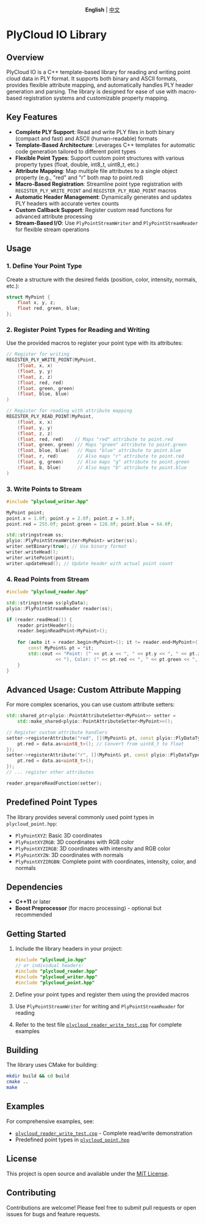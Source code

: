 <div align="center">
  <b>English</b> | <a href="./README-zh.md">中文</a>
</div>

# PlyCloud IO Library

## Overview

PlyCloud IO is a C++ template-based library for reading and writing point cloud data in PLY format. It supports both binary and ASCII formats, provides flexible attribute mapping, and automatically handles PLY header generation and parsing. The library is designed for ease of use with macro-based registration systems and customizable property mapping.

## Key Features

- **Complete PLY Support**: Read and write PLY files in both binary (compact and fast) and ASCII (human-readable) formats
- **Template-Based Architecture**: Leverages C++ templates for automatic code generation tailored to different point types
- **Flexible Point Types**: Support custom point structures with various property types (float, double, int8_t, uint8_t, etc.)
- **Attribute Mapping**: Map multiple file attributes to a single object property (e.g., "red" and "r" both map to point.red)
- **Macro-Based Registration**: Streamline point type registration with `REGISTER_PLY_WRITE_POINT` and `REGISTER_PLY_READ_POINT` macros
- **Automatic Header Management**: Dynamically generates and updates PLY headers with accurate vertex counts
- **Custom Callback Support**: Register custom read functions for advanced attribute processing
- **Stream-Based I/O**: Use `PlyPointStreamWriter` and `PlyPointStreamReader` for flexible stream operations

## Usage

### 1. Define Your Point Type

Create a structure with the desired fields (position, color, intensity, normals, etc.):

```cpp
struct MyPoint {
    float x, y, z;
    float red, green, blue;
};
```

### 2. Register Point Types for Reading and Writing

Use the provided macros to register your point type with its attributes:

```cpp
// Register for writing
REGISTER_PLY_WRITE_POINT(MyPoint, 
    (float, x, x)
    (float, y, y) 
    (float, z, z)
    (float, red, red)
    (float, green, green) 
    (float, blue, blue)
)

// Register for reading with attribute mapping
REGISTER_PLY_READ_POINT(MyPoint,
    (float, x, x)
    (float, y, y)
    (float, z, z)
    (float, red, red)    // Maps "red" attribute to point.red
    (float, green, green) // Maps "green" attribute to point.green  
    (float, blue, blue)   // Maps "blue" attribute to point.blue
    (float, r, red)       // Also maps "r" attribute to point.red
    (float, g, green)     // Also maps "g" attribute to point.green
    (float, b, blue)      // Also maps "b" attribute to point.blue
)
```

### 3. Write Points to Stream

```cpp
#include "plycloud_writer.hpp"

MyPoint point;
point.x = 1.0f; point.y = 2.0f; point.z = 3.0f;
point.red = 255.0f; point.green = 128.0f; point.blue = 64.0f;

std::stringstream ss;
plyio::PlyPointStreamWriter<MyPoint> writer(ss);
writer.setBinary(true); // Use binary format
writer.writeHead();
writer.writePoint(point);
writer.updateHead(); // Update header with actual point count
```

### 4. Read Points from Stream

```cpp
#include "plycloud_reader.hpp"

std::stringstream ss(plyData);
plyio::PlyPointStreamReader reader(ss);

if (reader.readHead()) {
    reader.printHeader();
    reader.beginReadPoint<MyPoint>();
    
    for (auto it = reader.begin<MyPoint>(); it != reader.end<MyPoint>(); ++it) {
        const MyPoint& pt = *it;
        std::cout << "Point: (" << pt.x << ", " << pt.y << ", " << pt.z 
                  << "), Color: (" << pt.red << ", " << pt.green << ", " << pt.blue << ")" << std::endl;
    }
}
```

## Advanced Usage: Custom Attribute Mapping

For more complex scenarios, you can use custom attribute setters:

```cpp
std::shared_ptr<plyio::PointAttributeSetter<MyPoint>> setter = 
    std::make_shared<plyio::PointAttributeSetter<MyPoint>>();

// Register custom attribute handlers
setter->registerAttribute("red", [](MyPoint& pt, const plyio::PlyDataType& data) {
    pt.red = data.as<uint8_t>(); // Convert from uint8_t to float
});
setter->registerAttribute("r", [](MyPoint& pt, const plyio::PlyDataType& data) {
    pt.red = data.as<uint8_t>();
});
// ... register other attributes

reader.prepareReadFunction(setter);
```

## Predefined Point Types

The library provides several commonly used point types in `plycloud_point.hpp`:

- `PlyPointXYZ`: Basic 3D coordinates
- `PlyPointXYZRGB`: 3D coordinates with RGB color
- `PlyPointXYZIRGB`: 3D coordinates with intensity and RGB color  
- `PlyPointXYZN`: 3D coordinates with normals
- `PlyPointXYZIRGBN`: Complete point with coordinates, intensity, color, and normals

## Dependencies

- **C++11** or later
- **Boost Preprocessor** (for macro processing) - optional but recommended

## Getting Started

1. Include the library headers in your project:
   ```cpp
   #include "plycloud_io.hpp"
   // or individual headers:
   #include "plycloud_reader.hpp"
   #include "plycloud_writer.hpp"
   #include "plycloud_point.hpp"
   ```

2. Define your point types and register them using the provided macros

3. Use `PlyPointStreamWriter` for writing and `PlyPointStreamReader` for reading

4. Refer to the test file [`plycloud_reader_write_test.cpp`](./src/plycloud_reader_write_test.cpp) for complete examples

## Building

The library uses CMake for building:

```bash
mkdir build && cd build
cmake ..
make
```

## Examples

For comprehensive examples, see:
- [`plycloud_reader_write_test.cpp`](./src/plycloud_reader_write_test.cpp) - Complete read/write demonstration
- Predefined point types in [`plycloud_point.hpp`](./src/plycloud_point.hpp)

## License

This project is open source and available under the [MIT License](./LICENSE).

## Contributing

Contributions are welcome! Please feel free to submit pull requests or open issues for bugs and feature requests.
